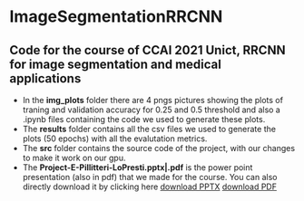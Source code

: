 # ImageSegmentationRRCNN
## Code for the course of CCAI 2021 Unict, RRCNN for image segmentation and medical applications

* In the __img_plots__ folder there are 4 pngs pictures showing the plots of traning and validation accuracy for 0.25 and 0.5 threshold and also a .ipynb files containing the code
we used to generate these plots.
* The __results__ folder contains all the csv files we used to generate the plots (50 epochs) with all the evalutation metrics.
* The __src__ folder contains the source code of the project, with our changes to make it work on our gpu.
* The __Project-E-Pillitteri-LoPresti.pptx|.pdf__ is the power point presentation (also in pdf) that we made for the course. You can also directly download it by clicking here [download PPTX](https://github.com/robitec97/ImageSegmentationRRCNN/blob/49768259325c5ae846678fc5edaa028192be9ebd/Project-E-Pillitteri-LoPresti.pptx?raw=true) 
[download PDF](https://github.com/robitec97/ImageSegmentationRRCNN/raw/main/Project-E-Pillitteri-LoPresti.pdf)
